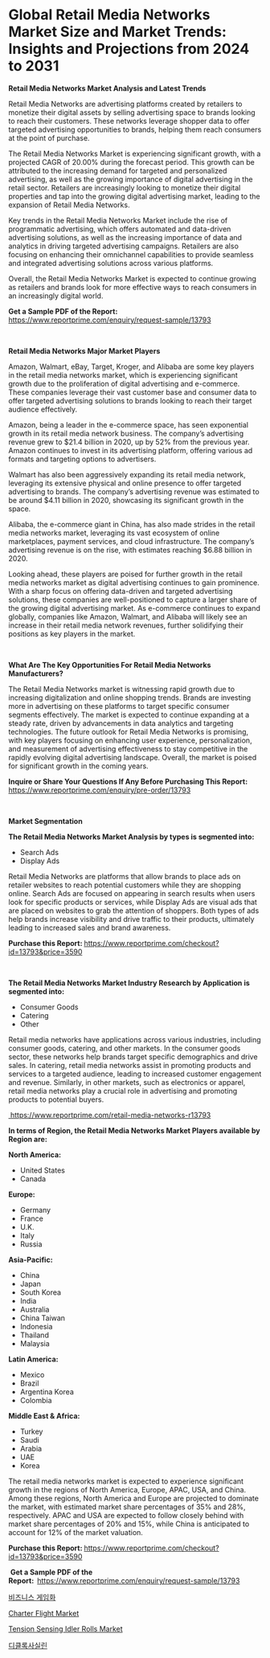 <p><h1>Global Retail Media Networks Market Size and Market Trends: Insights and Projections from 2024 to 2031</h1></p><p><strong>Retail Media Networks Market Analysis and Latest Trends</strong></p>
<p><p>Retail Media Networks are advertising platforms created by retailers to monetize their digital assets by selling advertising space to brands looking to reach their customers. These networks leverage shopper data to offer targeted advertising opportunities to brands, helping them reach consumers at the point of purchase.</p><p>The Retail Media Networks Market is experiencing significant growth, with a projected CAGR of 20.00% during the forecast period. This growth can be attributed to the increasing demand for targeted and personalized advertising, as well as the growing importance of digital advertising in the retail sector. Retailers are increasingly looking to monetize their digital properties and tap into the growing digital advertising market, leading to the expansion of Retail Media Networks.</p><p>Key trends in the Retail Media Networks Market include the rise of programmatic advertising, which offers automated and data-driven advertising solutions, as well as the increasing importance of data and analytics in driving targeted advertising campaigns. Retailers are also focusing on enhancing their omnichannel capabilities to provide seamless and integrated advertising solutions across various platforms.</p><p>Overall, the Retail Media Networks Market is expected to continue growing as retailers and brands look for more effective ways to reach consumers in an increasingly digital world.</p></p>
<p><strong>Get a Sample PDF of the Report:&nbsp;</strong> <a href="https://www.reportprime.com/enquiry/request-sample/13793">https://www.reportprime.com/enquiry/request-sample/13793</a></p>
<p>&nbsp;</p>
<p><strong>Retail Media Networks Major Market Players</strong></p>
<p><p>Amazon, Walmart, eBay, Target, Kroger, and Alibaba are some key players in the retail media networks market, which is experiencing significant growth due to the proliferation of digital advertising and e-commerce. These companies leverage their vast customer base and consumer data to offer targeted advertising solutions to brands looking to reach their target audience effectively.</p><p>Amazon, being a leader in the e-commerce space, has seen exponential growth in its retail media network business. The company’s advertising revenue grew to $21.4 billion in 2020, up by 52% from the previous year. Amazon continues to invest in its advertising platform, offering various ad formats and targeting options to advertisers.</p><p>Walmart has also been aggressively expanding its retail media network, leveraging its extensive physical and online presence to offer targeted advertising to brands. The company’s advertising revenue was estimated to be around $4.11 billion in 2020, showcasing its significant growth in the space.</p><p>Alibaba, the e-commerce giant in China, has also made strides in the retail media networks market, leveraging its vast ecosystem of online marketplaces, payment services, and cloud infrastructure. The company’s advertising revenue is on the rise, with estimates reaching $6.88 billion in 2020.</p><p>Looking ahead, these players are poised for further growth in the retail media networks market as digital advertising continues to gain prominence. With a sharp focus on offering data-driven and targeted advertising solutions, these companies are well-positioned to capture a larger share of the growing digital advertising market. As e-commerce continues to expand globally, companies like Amazon, Walmart, and Alibaba will likely see an increase in their retail media network revenues, further solidifying their positions as key players in the market.</p></p>
<p>&nbsp;</p>
<p><strong>What Are The Key Opportunities For Retail Media Networks Manufacturers?</strong></p>
<p><p>The Retail Media Networks market is witnessing rapid growth due to increasing digitalization and online shopping trends. Brands are investing more in advertising on these platforms to target specific consumer segments effectively. The market is expected to continue expanding at a steady rate, driven by advancements in data analytics and targeting technologies. The future outlook for Retail Media Networks is promising, with key players focusing on enhancing user experience, personalization, and measurement of advertising effectiveness to stay competitive in the rapidly evolving digital advertising landscape. Overall, the market is poised for significant growth in the coming years.</p></p>
<p><strong>Inquire or Share Your Questions If Any Before Purchasing This Report:</strong> <a href="https://www.reportprime.com/enquiry/pre-order/13793">https://www.reportprime.com/enquiry/pre-order/13793</a></p>
<p>&nbsp;</p>
<p><strong>Market Segmentation</strong></p>
<p><strong>The Retail Media Networks Market Analysis by types is segmented into:</strong></p>
<p><ul><li>Search Ads</li><li>Display Ads</li></ul></p>
<p><p>Retail Media Networks are platforms that allow brands to place ads on retailer websites to reach potential customers while they are shopping online. Search Ads are focused on appearing in search results when users look for specific products or services, while Display Ads are visual ads that are placed on websites to grab the attention of shoppers. Both types of ads help brands increase visibility and drive traffic to their products, ultimately leading to increased sales and brand awareness.</p></p>
<p><strong>Purchase this Report:&nbsp;</strong><a href="https://www.reportprime.com/checkout?id=13793&price=3590">https://www.reportprime.com/checkout?id=13793&price=3590</a></p>
<p>&nbsp;</p>
<p><strong>The Retail Media Networks Market Industry Research by Application is segmented into:</strong></p>
<p><ul><li>Consumer Goods</li><li>Catering</li><li>Other</li></ul></p>
<p><p>Retail media networks have applications across various industries, including consumer goods, catering, and other markets. In the consumer goods sector, these networks help brands target specific demographics and drive sales. In catering, retail media networks assist in promoting products and services to a targeted audience, leading to increased customer engagement and revenue. Similarly, in other markets, such as electronics or apparel, retail media networks play a crucial role in advertising and promoting products to potential buyers.</p></p>
<p><a href="https://www.reportprime.com/retail-media-networks-r13793">&nbsp;https://www.reportprime.com/retail-media-networks-r13793</a></p>
<p><strong>In terms of Region, the Retail Media Networks Market Players available by Region are:</strong></p>
<p>
    <p> <strong> North America: </strong>
        <ul>
            <li>United States</li>
            <li>Canada</li>
        </ul>
        </p> 
    <p> <strong> Europe: </strong>
        <ul>
            <li>Germany</li>
            <li>France</li>
            <li>U.K.</li>
            <li>Italy</li>
            <li>Russia</li>
        </ul>
        </p> 
    <p> <strong> Asia-Pacific: </strong>
        <ul>
            <li>China</li>
            <li>Japan</li>
            <li>South Korea</li>
            <li>India</li>
            <li>Australia</li>
            <li>China Taiwan</li>
            <li>Indonesia</li>
            <li>Thailand</li>
            <li>Malaysia</li>
        </ul>
        </p> 
    <p> <strong> Latin America: </strong>
        <ul>
            <li>Mexico</li>
            <li>Brazil</li>
            <li>Argentina Korea</li>
            <li>Colombia</li>
        </ul>
        </p> 
    <p> <strong> Middle East & Africa: </strong>
        <ul>
            <li>Turkey</li>
            <li>Saudi</li>
            <li>Arabia</li>
            <li>UAE</li>
            <li>Korea</li>
        </ul>
    </p>
    </p>
<p><p>The retail media networks market is expected to experience significant growth in the regions of North America, Europe, APAC, USA, and China. Among these regions, North America and Europe are projected to dominate the market, with estimated market share percentages of 35% and 28%, respectively. APAC and USA are expected to follow closely behind with market share percentages of 20% and 15%, while China is anticipated to account for 12% of the market valuation.</p></p>
<p><strong>Purchase this Report: </strong><a href="https://www.reportprime.com/checkout?id=13793&price=3590">https://www.reportprime.com/checkout?id=13793&price=3590</a></p>
<p>&nbsp;<strong>Get a Sample PDF of the Report:&nbsp;&nbsp;</strong><a href="https://www.reportprime.com/enquiry/request-sample/13793">https://www.reportprime.com/enquiry/request-sample/13793</a></p>
<p><strong></strong></p>
<p><p><a href="https://medium.com/@minimini78678/%EB%B9%84%EC%A6%88%EB%8B%88%EC%8A%A4-%EA%B2%8C%EC%9D%B4%EB%AF%B8%ED%94%BC%EC%BC%80%EC%9D%B4%EC%85%98-%EC%8B%9C%EC%9E%A5-%EC%84%B1%EA%B3%B5%EC%A0%81%EC%9D%B8-%EB%B9%84%EC%A6%88%EB%8B%88%EC%8A%A4-%EC%A0%84%EB%9E%B5%EC%9D%98-%EC%97%B4%EC%87%A0-2031%EB%85%84%EA%B9%8C%EC%A7%80-%EC%98%88%EC%B8%A1-cc2746238935">비즈니스 게임화</a></p><p><a href="https://github.com/JennyferFeil2023/Market-Research-Report-List-1/blob/main/charter-flight-market.md">Charter Flight Market</a></p><p><a href="https://issuu.com/reportprime-2/docs/tension-sensing-idler-rolls-market-size-2030.pptx">Tension Sensing Idler Rolls Market</a></p><p><a href="https://github.com/lzrvbyqzftro57/Market-Research-Report-List-2/blob/main/328846775008.md">디클록사실린</a></p></p>
